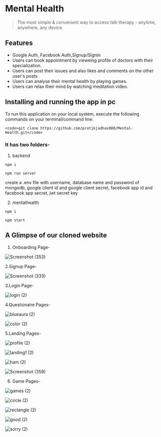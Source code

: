 # Mental Health

> The most simple & convenient way to access talk therapy - anytime, anywhere, any device.


## Features

- Google Auth, Facebook Auth,Signup/Signin
- Users can book appointment by vieweing profile of doctors with their specialization.
- Users can post their issues and also likes and comments on the other user's posts.
- Users can analyse their mental health by playing games.
- Users can relax their mind by watching meditation video.


## Installing and running the app in pc

<!-- <hr> -->
To run this application on your local system, execute the following commands on your terminal/command line:
  
    <code>git clone https://github.com/pratikjadhav080/Mental-Health.git</code>

  ### It has two folders-

1. backend

  <code>npm i</code> 
  
  <code>npm run server</code> 

  create a .env file with username, database name and password of mongodb, google client id and google client secret, facebook app id and facebook app secret, jwt secret key

2. mentalhealth

  <code>npm i</code>

  <code>npm start</code>


## A Glimpse of our cloned website

1. Onboarding Page-

![Screenshot (353)](https://user-images.githubusercontent.com/86404961/141604776-9252335f-6c04-4ce6-8d58-79e1e034147d.png)

2.Signup Page-

![Screenshot (333)](https://user-images.githubusercontent.com/86404961/141604093-3a2cfda6-061c-4d85-9698-ea33ca0a8ac2.png)

3.Login Page-

![login (2)](https://user-images.githubusercontent.com/86404961/141604109-0ac7ffe7-8457-41d9-b44f-3f2faaafaf60.png)

4.Questionaire Pages-

![blueaura (2)](https://user-images.githubusercontent.com/86404961/141604169-74e7fd75-ee65-4fdf-a219-0c12f7b548ac.png)

![color (2)](https://user-images.githubusercontent.com/86404961/141604212-04ab0e03-0c6b-404f-9257-76bd3afb1837.png)

5.Landing Pages-

![profile (2)](https://user-images.githubusercontent.com/86404961/141604268-90081f70-fe13-4c36-bd27-b54b2e2045d2.png)

![landing1 (2)](https://user-images.githubusercontent.com/86404961/141604283-f190a8b6-cb93-427c-8b53-e8ee75c42a48.png)

![ham (2)](https://user-images.githubusercontent.com/86404961/141604299-334c86fb-29fb-4740-bf16-ed1511da85d5.png)




![Screenshot (359)](https://user-images.githubusercontent.com/86404961/141605720-b6637405-aa04-4430-a679-1affec754962.png)


6. Game Pages-

![games (2)](https://user-images.githubusercontent.com/86404961/141604343-9442ee0c-9ba1-4a10-82cc-860e36629b37.png)

![circle (2)](https://user-images.githubusercontent.com/86404961/141604354-f2ae99d5-e322-4676-8281-68509b2b1181.png)

![rectangle (2)](https://user-images.githubusercontent.com/86404961/141604361-c1ae7673-452e-454c-8914-bd457f852dc4.png)

![good (2)](https://user-images.githubusercontent.com/86404961/141604369-0fcdb5db-23d6-42b2-91d9-b83df20d3ca1.png)

![sorry (2)](https://user-images.githubusercontent.com/86404961/141604376-2b30d131-9585-4ca4-b479-708a24511a62.png)










